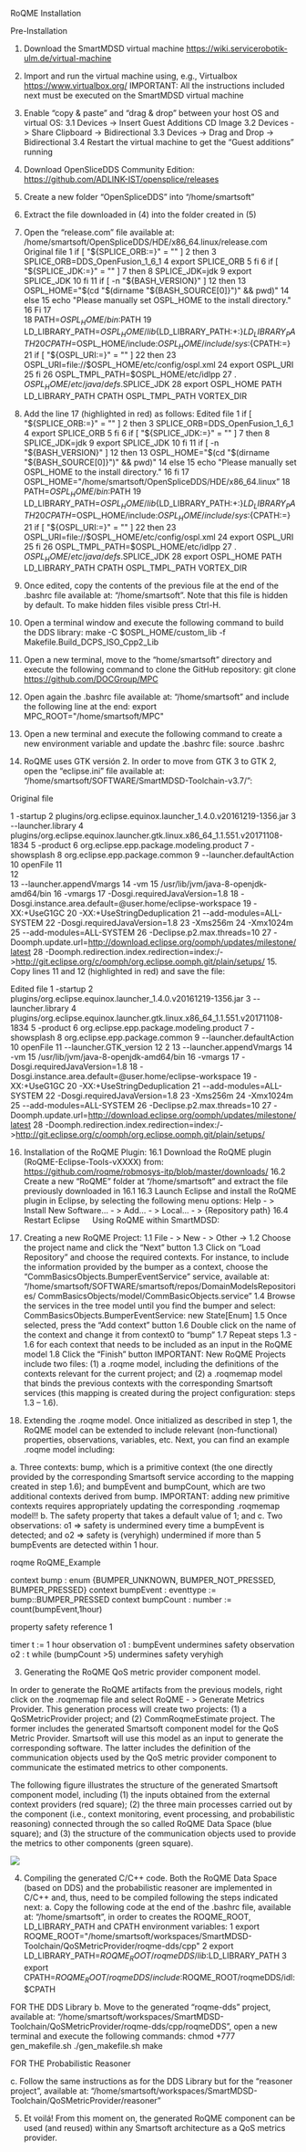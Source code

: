 RoQME Installation

Pre-Installation 

1.	Download the SmartMDSD virtual machine 
https://wiki.servicerobotik-ulm.de/virtual-machine
2.	Import and run the virtual machine using, e.g., Virtualbox 
https://www.virtualbox.org/
IMPORTANT: All the instructions included next must be executed on the SmartMDSD virtual machine
3.	Enable “copy & paste” and “drag & drop” between your host OS and virtual OS:
3.1	Devices -> Insert Guest Additions CD Image 
3.2	Devices -> Share Clipboard -> Bidirectional
3.3	Devices -> Drag and Drop -> Bidirectional
3.4	Restart the virtual machine to get the “Guest additions” running
4.	Download OpenSliceDDS Community Edition: 
https://github.com/ADLINK-IST/opensplice/releases  

 
5.	Create a new folder “OpenSpliceDDS” into “/home/smartsoft” 
6.	Extract the file downloaded in (4) into the folder created in (5)
7.	Open the “release.com” file available at: /home/smartsoft/OpenSpliceDDS/HDE/x86_64.linux/release.com
Original file
1	if [ "${SPLICE_ORB:=}" = "" ]
2	then
3	SPLICE_ORB=DDS_OpenFusion_1_6_1
4	export SPLICE_ORB
5	fi
6	if [ "${SPLICE_JDK:=}" = "" ]
7	then
8	SPLICE_JDK=jdk
9	export SPLICE_JDK
10	fi
11	if [ -n "${BASH_VERSION}" ]
12	then
13	OSPL_HOME="$(cd "$(dirname "${BASH_SOURCE[0]}")" && pwd)"
14	else
15	echo "Please manually set OSPL_HOME to the install directory."
16	Fi
17	
18	PATH=$OSPL_HOME/bin:$PATH
19	LD_LIBRARY_PATH=$OSPL_HOME/lib${LD_LIBRARY_PATH:+:}$LD_LIBRARY_PATH
20	CPATH=$OSPL_HOME/include:$OSPL_HOME/include/sys:${CPATH:=}
21	if [ "${OSPL_URI:=}" = "" ]
22	then
23	OSPL_URI=file://$OSPL_HOME/etc/config/ospl.xml
24	export OSPL_URI
25	fi
26	OSPL_TMPL_PATH=$OSPL_HOME/etc/idlpp
27	. $OSPL_HOME/etc/java/defs.$SPLICE_JDK
28	export OSPL_HOME PATH LD_LIBRARY_PATH CPATH OSPL_TMPL_PATH VORTEX_DIR

8.	Add the line 17 (highlighted in red) as follows:
Edited file
1	if [ "${SPLICE_ORB:=}" = "" ]
2	then
3	SPLICE_ORB=DDS_OpenFusion_1_6_1
4	export SPLICE_ORB
5	fi
6	if [ "${SPLICE_JDK:=}" = "" ]
7	then
8	SPLICE_JDK=jdk
9	export SPLICE_JDK
10	fi
11	if [ -n "${BASH_VERSION}" ]
12	then
13	OSPL_HOME="$(cd "$(dirname "${BASH_SOURCE[0]}")" && pwd)"
14	else
15	echo "Please manually set OSPL_HOME to the install directory."
16	fi
17	OSPL_HOME="/home/smartsoft/OpenSpliceDDS/HDE/x86_64.linux”
18	PATH=$OSPL_HOME/bin:$PATH
19	LD_LIBRARY_PATH=$OSPL_HOME/lib${LD_LIBRARY_PATH:+:}$LD_LIBRARY_PATH
20	CPATH=$OSPL_HOME/include:$OSPL_HOME/include/sys:${CPATH:=}
21	if [ "${OSPL_URI:=}" = "" ]
22	then
23	OSPL_URI=file://$OSPL_HOME/etc/config/ospl.xml
24	export OSPL_URI
25	fi
26	OSPL_TMPL_PATH=$OSPL_HOME/etc/idlpp
27	. $OSPL_HOME/etc/java/defs.$SPLICE_JDK
28	export OSPL_HOME PATH LD_LIBRARY_PATH CPATH OSPL_TMPL_PATH VORTEX_DIR

9.	Once edited, copy the contents of the previous file at the end of the .bashrc file available at: “/home/smartsoft”. Note that this file is hidden by default. To make hidden files visible press Ctrl-H.
10.	Open a terminal window and execute the following command to build the DDS library: 
make -C $OSPL_HOME/custom_lib -f Makefile.Build_DCPS_ISO_Cpp2_Lib 
11.	Open a new terminal, move to the “home/smartsoft” directory and execute the following command to clone the GitHub repository:
git clone https://github.com/DOCGroup/MPC
12.	Open again the .bashrc file available at: “/home/smartsoft” and include the following line at the end:
export MPC_ROOT="/home/smartsoft/MPC"
13.	Open a new terminal and execute the following command to create a new environment variable and update the .bashrc file:
source .bashrc
14.	RoQME uses GTK versión 2. In order to move from GTK 3 to GTK 2, open the “eclipse.ini” file available at: “/home/smartsoft/SOFTWARE/SmartMDSD-Toolchain-v3.7/”:

Original file

1	-startup
2	plugins/org.eclipse.equinox.launcher_1.4.0.v20161219-1356.jar
3	--launcher.library
4	plugins/org.eclipse.equinox.launcher.gtk.linux.x86_64_1.1.551.v20171108-1834
5	-product
6	org.eclipse.epp.package.modeling.product
7	-showsplash
8	org.eclipse.epp.package.common
9	--launcher.defaultAction
10	openFile
11	
12	
13	--launcher.appendVmargs
14	-vm
15	/usr/lib/jvm/java-8-openjdk-amd64/bin
16	-vmargs
17	-Dosgi.requiredJavaVersion=1.8
18	-Dosgi.instance.area.default=@user.home/eclipse-workspace
19	-XX:+UseG1GC
20	-XX:+UseStringDeduplication
21	--add-modules=ALL-SYSTEM
22	-Dosgi.requiredJavaVersion=1.8
23	-Xms256m
24	-Xmx1024m
25	--add-modules=ALL-SYSTEM
26	-Declipse.p2.max.threads=10
27	-Doomph.update.url=http://download.eclipse.org/oomph/updates/milestone/latest
28	-Doomph.redirection.index.redirection=index:/->http://git.eclipse.org/c/oomph/org.eclipse.oomph.git/plain/setups/
15.	Copy lines 11 and 12 (highlighted in red) and save the file:

Edited file
1	-startup
2	plugins/org.eclipse.equinox.launcher_1.4.0.v20161219-1356.jar
3	--launcher.library
4	plugins/org.eclipse.equinox.launcher.gtk.linux.x86_64_1.1.551.v20171108-1834
5	-product
6	org.eclipse.epp.package.modeling.product
7	-showsplash
8	org.eclipse.epp.package.common
9	--launcher.defaultAction
10	openFile
11	--launcher.GTK_version
12	2
13	--launcher.appendVmargs
14	-vm
15	/usr/lib/jvm/java-8-openjdk-amd64/bin
16	-vmargs
17	-Dosgi.requiredJavaVersion=1.8
18	-Dosgi.instance.area.default=@user.home/eclipse-workspace
19	-XX:+UseG1GC
20	-XX:+UseStringDeduplication
21	--add-modules=ALL-SYSTEM
22	-Dosgi.requiredJavaVersion=1.8
23	-Xms256m
24	-Xmx1024m
25	--add-modules=ALL-SYSTEM
26	-Declipse.p2.max.threads=10
27	-Doomph.update.url=http://download.eclipse.org/oomph/updates/milestone/latest
28	-Doomph.redirection.index.redirection=index:/->http://git.eclipse.org/c/oomph/org.eclipse.oomph.git/plain/setups/

16.	Installation of the RoQME Plugin:
16.1	Download the RoQME plugin (RoQME-Eclipse-Tools-vXXXX) from: 
https://github.com/roqme/robmosys-itp/blob/master/downloads/
16.2	Create a new “RoQME” folder at “/home/smartsoft” and extract the file previously downloaded in 16.1
16.3	Launch Eclipse and install the RoQME plugin in Eclipse, by selecting the following menu options:
Help - > Install New Software… - > Add… - > Local… - > {Repository path}
16.4	Restart Eclipse
 
Using RoQME within SmartMDSD:

1.	Creating a new RoQME Project:
1.1	File - > New - > Other -> 
1.2	Choose the project name and click the “Next” button
1.3	Click on “Load Repository” and choose the required contexts. For instance, to include the information provided by the bumper as a context, choose the “CommBasicsObjects.BumperEventService” service, available at: “/home/smartsoft/SOFTWARE/smartsoft/repos/DomainModelsRepositories/
CommBasicsObjects/model/CommBasicObjects.service” 
1.4	Browse the services in the tree model until you find the bumper and select: CommBasicsObjects.BumperEventService: new State[Enum]
1.5	Once selected, press the “Add context” button
1.6	Double click on the name of the context and change it from context0 to “bump”
1.7	Repeat steps 1.3 - 1.6 for each context that needs to be included as an input in the RoQME model
1.8	Click the “Finish” button
IMPORTANT: New RoQME Projects include two files: (1) a .roqme model, including the definitions of the contexts relevant for the current project; and (2) a .roqmemap model that binds the previous contexts with the corresponding Smartsoft services (this mapping is created during the project configuration: steps 1.3 – 1.6). 
2.	Extending the .roqme model. Once initialized as described in step 1, the RoQME model can be extended to include relevant (non-functional) properties, observations, variables, etc. Next, you can find an example .roqme model including:

a.	Three contexts: bump, which is a primitive context (the one directly provided by the corresponding Smartsoft service according to the mapping created in step 1.6); and bumpEvent and bumpCount, which are two additional contexts derived from bump. IMPORTANT: adding new primitive contexts requires appropriately updating the corresponding .roqmemap model!!
b.	The safety property that takes a default value of 1; and
c.	Two observations: o1 => safety is undermined every time a bumpEvent is detected; and o2 => safety is (veryhigh) undermined if more than 5 bumpEvents are detected within 1 hour.

roqme RoQME_Example

context bump : enum {BUMPER_UNKNOWN, BUMPER_NOT_PRESSED, BUMPER_PRESSED}
context bumpEvent : eventtype := bump::BUMPER_PRESSED
context bumpCount : number := count(bumpEvent,1hour)

property safety reference 1

timer t := 1 hour
observation o1 : bumpEvent undermines safety
observation o2 : t while (bumpCount >5) undermines safety veryhigh

3.	Generating the RoQME QoS metric provider component model. 

In order to generate the RoQME artifacts from the previous models, right click on the .roqmemap file and select RoQME - > Generate Metrics Provider. This generation process will create two projects: (1) a QoSMetricProvider project; and (2) CommRoqmeEstimate project. The former includes the generated Smartsoft component model for the QoS Metric Provider. Smartsoft will use this model as an input to generate the corresponding software. The latter includes the definition of the communication objects used by the QoS metric provider component to communicate the estimated metrics to other components. 

The following figure illustrates the structure of the generated Smartsoft component model, including (1) the inputs obtained from the external context providers (red square); (2) the three main processes carried out by the component (i.e., context monitoring, event processing, and probabilistic reasoning) connected through the so called RoQME Data Space (blue square); and (3) the structure of the communication objects used to provide the metrics to other components (green square).

![](https://github.com/roqme/robmosys-itp/blob/master/docs/img/Smartsoft.PNG)
 
4.	Compiling the generated C/C++ code.
Both the RoQME Data Space (based on DDS) and the probabilistic reasoner are implemented in C/C++ and, thus, need to be compiled following the steps indicated next:
a.	Copy the following code at the end of the .bashrc file, available at: “/home/smartsoft”, in order to creates the ROQME_ROOT, LD_LIBRARY_PATH and CPATH environment variables: 
1	export ROQME_ROOT="/home/smartsoft/workspaces/SmartMDSD-Toolchain/QoSMetricProvider/roqme-dds/cpp"
2	export LD_LIBRARY_PATH=$ROQME_ROOT/roqmeDDS/lib:$LD_LIBRARY_PATH
3	export CPATH=$ROQME_ROOT/roqmeDDS/include:$ROQME_ROOT/roqmeDDS/idl:$CPATH

FOR THE DDS Library
b.	Move to the generated “roqme-dds” project, available at: “/home/smartsoft/workspaces/SmartMDSD-Toolchain/QoSMetricProvider/roqme-dds/cpp/roqmeDDS”, open a new terminal and execute the following commands:
chmod +777 gen_makefile.sh 
./gen_makefile.sh
make

FOR THE Probabilistic Reasoner 

c.	Follow the same instructions as for the DDS Library but for the “reasoner project”, available at: “/home/smartsoft/workspaces/SmartMDSD-Toolchain/QoSMetricProvider/reasoner”

5.	Et voilá! From this moment on, the generated RoQME component can be used (and reused) within any Smartsoft architecture as a QoS metrics provider.
